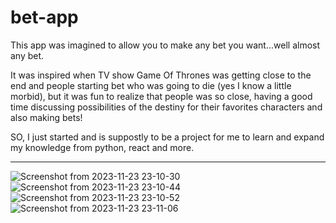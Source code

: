 # bet-app

This app was imagined to allow you to make any bet you want...well almost any bet. 

It was inspired when TV show Game Of Thrones was getting close to the end and people starting bet who was going to die (yes I know a little morbid), but it was fun to realize that people was so close, having a good time discussing possibilities of the destiny for their favorites characters and also making bets! 

SO, I just started and is suppostly to be a project for me to learn and expand my knowledge from python, react and more.

---------------------------------------------------------------------------------------------------------------------------------------------------------

![Screenshot from 2023-11-23 23-10-30](https://github.com/Edustartari/bet-app/assets/47463985/53b763dd-9bf8-4024-8c5e-c5ebbac619ef)
![Screenshot from 2023-11-23 23-10-44](https://github.com/Edustartari/bet-app/assets/47463985/f426421d-fbe9-439e-af22-8ae3647c96bc)
![Screenshot from 2023-11-23 23-10-52](https://github.com/Edustartari/bet-app/assets/47463985/0e6f48cc-7ee4-424f-90c9-18649e2f7254)
![Screenshot from 2023-11-23 23-11-06](https://github.com/Edustartari/bet-app/assets/47463985/31061992-8ae0-4e58-9587-b3b64c3a4992)

